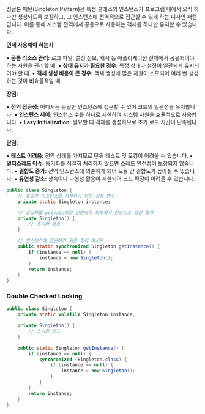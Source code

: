 
싱글톤 패턴(Singleton Pattern)은 특정 클래스의 인스턴스가 프로그램 내에서 오직 하나만 생성되도록 보장하고, 그 인스턴스에 전역적으로 접근할 수 있게 하는 디자인 패턴입니다. 이를 통해 시스템 전역에서 공용으로 사용하는 객체를 하나만 유지할 수 있습니다.

**언제 사용해야 하는지:**

• **공통 리소스 관리:** 로그 파일, 설정 정보, 캐시 등 애플리케이션 전체에서 공유되어야 하는 자원을 관리할 때.
• **상태 유지가 필요한 경우:** 특정 상태나 설정이 일관되게 유지되어야 할 때.
• **객체 생성 비용이 큰 경우:** 객체 생성에 많은 자원이 소모되어 여러 번 생성하는 것이 비효율적일 때.

**장점:**

• **전역 접근성:** 어디서든 동일한 인스턴스에 접근할 수 있어 코드의 일관성을 유지합니다.
• **인스턴스 제어:** 인스턴스 수를 하나로 제한하여 시스템 자원을 효율적으로 사용합니다.
• **Lazy Initialization:** 필요할 때 객체를 생성하므로 초기 로드 시간이 단축됩니다.

**단점:**

• **테스트 어려움:** 전역 상태를 가지므로 단위 테스트 및 모킹이 어려울 수 있습니다.
• **멀티스레드 이슈:** 동기화를 적절히 처리하지 않으면 스레드 안전성이 보장되지 않습니다.
• **결합도 증가:** 전역 인스턴스에 의존하게 되어 모듈 간 결합도가 높아질 수 있습니다.
• **유연성 감소:** 상속이나 다형성 활용이 제한되어 코드 확장이 어려울 수 있습니다.

```java
public class Singleton {
    // 유일한 인스턴스를 저장하기 위한 정적 변수
    private static Singleton instance;

    // 생성자를 private으로 선언하여 외부에서 인스턴스 생성 불가
    private Singleton() {
        // 초기화 코드
    }

    // 인스턴스에 접근하기 위한 정적 메서드
    public static synchronized Singleton getInstance() {
        if (instance == null) {
            instance = new Singleton();
        }
        return instance;
    }
}
```

### Double Checked Locking

```java
public class Singleton {
    private static volatile Singleton instance;

    private Singleton() {
        // 초기화 코드
    }

    public static Singleton getInstance() {
        if (instance == null) {
            synchronized (Singleton.class) {
                if (instance == null) {
                    instance = new Singleton();
                }
            }
        }
        return instance;
    }
}
```